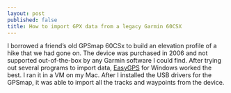 ```yaml
---
layout: post
published: false
title: How to import GPX data from a legacy Garmin 60CSX
---
```

I borrowed a friend’s old GPSmap 60CSx to build an elevation profile of a hike that we had gone on. The device was purchased in 2006 and not supported out-of-the-box by any Garmin software I could find. After trying out several programs to import data, [EasyGPS](http://www.easygps.com/download.asp) for Windows worked the best. I ran it in a VM on my Mac. After I installed the USB drivers for the GPSmap, it was able to import all the tracks and waypoints from the device.